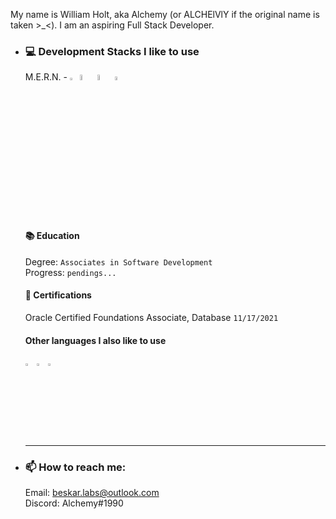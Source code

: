 My name is William Holt, aka Alchemy (or ALCHElVlY if the original name is taken >_<). I am an aspiring Full Stack Developer.
 
-   <h3>💻 Development Stacks I like to use</h3>
    <p>
      M.E.R.N. - 
        <img src="https://imgur.com/U9NRYzH.png" title="MongoDB" alt="mongoDB" width=2.5% height=2.5% />
        <img src="https://imgur.com/NFOktJ8.png" title="ExpressJS" alt="expressJS" width=5% height=5% />
        <img src="https://imgur.com/kRALSx1.png" title="ReactJS" alt="reactJS" width=5% height=5% />
        <img src="https://imgur.com/BAmdOeC.png" title="NodeJS" alt="nodeJS" width=4% height=4% />
      <br>
      <br>
      <br>
      
      <h4>📚 Education</h4>
      <div>
          <p>
              Degree: <code>Associates in Software Development</code><br>
              Progress: <code>pendings...</code>
          </p>
      </div>

      <h4>📝 Certifications</h4>
        <p>
        Oracle Certified Foundations Associate, Database
        <code>11/17/2021</code>
        </p>
  
      <h4>Other languages I also like to use</h4>
      <div>
       <img src="https://imgur.com/26ZTXwk.png" title="Java" alt="java" width=3% height=3% />
       <img src="https://imgur.com/GxZB87E.png" title="C#" alt="cSharp" width=3% height=3% />
       <img src="https://imgur.com/UwwZTgs.png" title="Python" alt="python" width=3% height=3% />
      </div>
    </p>
    <!-- Horizontal line break -->
    <hr />
  
-   <h3>📫 How to reach me:</h3>
    <p>
      Email: <a href="mailto:beskar.labs@outlook.com">beskar.labs@outlook.com</a><br>
      Discord: Alchemy#1990
    </p>
